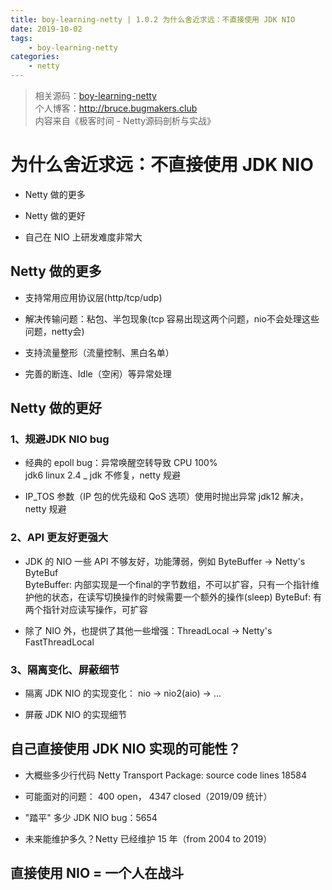```yaml
---
title: boy-learning-netty | 1.0.2 为什么舍近求远：不直接使用 JDK NIO
date: 2019-10-02
tags: 
    - boy-learning-netty
categories: 
    - netty
---
```

<!--more-->
> 相关源码：[boy-learning-netty](https://github.com/BruceOuyang/boy-learning-netty)   
> 个人博客：http://bruce.bugmakers.club  
> 内容来自《极客时间 - Netty源码剖析与实战》

# 为什么舍近求远：不直接使用 JDK NIO

* Netty 做的更多

* Netty 做的更好

* 自己在 NIO 上研发难度非常大

## Netty 做的更多

* 支持常用应用协议层(http/tcp/udp)

* 解决传输问题：粘包、半包现象(tcp 容易出现这两个问题，nio不会处理这些问题，netty会)

* 支持流量整形（流量控制、黑白名单）

* 完善的断连、Idle（空闲）等异常处理

## Netty 做的更好

### 1、规避JDK NIO bug

* 经典的 epoll bug：异常唤醒空转导致 CPU 100%  
jdk6 linux 2.4 _ jdk 不修复，netty 规避

* IP_TOS 参数（IP 包的优先级和 QoS 选项）使用时抛出异常
jdk12 解决，netty 规避

### 2、API 更友好更强大

* JDK 的 NIO 一些 API 不够友好，功能薄弱，例如 ByteBuffer -> Netty's ByteBuf  
ByteBuffer: 内部实现是一个final的字节数组，不可以扩容，只有一个指针维护他的状态，在读写切换操作的时候需要一个额外的操作(sleep)
ByteBuf: 有两个指针对应读写操作，可扩容

* 除了 NIO 外，也提供了其他一些增强：ThreadLocal -> Netty's FastThreadLocal

### 3、隔离变化、屏蔽细节

* 隔离 JDK NIO 的实现变化： nio -> nio2(aio) -> ...

* 屏蔽 JDK NIO 的实现细节

## 自己直接使用 JDK NIO 实现的可能性？

* 大概些多少行代码
Netty Transport Package: source code lines 18584

* 可能面对的问题： 400 open， 4347 closed（2019/09 统计）

* "踏平" 多少 JDK NIO bug：5654

* 未来能维护多久？Netty 已经维护 15 年（from 2004 to 2019）

## 直接使用 NIO = 一个人在战斗